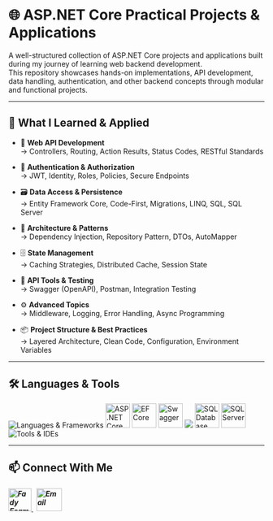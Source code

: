 # 🌐 ASP.NET Core Practical Projects & Applications

A well-structured collection of ASP.NET Core projects and applications built during my journey of learning web backend development.  
This repository showcases hands-on implementations, API development, data handling, authentication, and other backend concepts through modular and functional projects.

---

## 🧠 What I Learned & Applied

- 📌 **Web API Development**  
→ Controllers, Routing, Action Results, Status Codes, RESTful Standards

- 🔐 **Authentication & Authorization**  
→ JWT, Identity, Roles, Policies, Secure Endpoints

- 🗃️ **Data Access & Persistence**  
→ Entity Framework Core, Code-First, Migrations, LINQ, SQL, SQL Server

- 🧩 **Architecture & Patterns**  
→ Dependency Injection, Repository Pattern, DTOs, AutoMapper

- 🗄️ **State Management**  
→ Caching Strategies, Distributed Cache, Session State

- 🔗 **API Tools & Testing**  
→ Swagger (OpenAPI), Postman, Integration Testing

- ⚙️ **Advanced Topics**  
→ Middleware, Logging, Error Handling, Async Programming

- 📦 **Project Structure & Best Practices**  
→ Layered Architecture, Clean Code, Configuration, Environment Variables

---

## 🛠️ Languages & Tools
<p align="left"> 
  <img src="https://skillicons.dev/icons?i=cs,dotnet" alt="Languages & Frameworks" />
  <img src="https://github.com/user-attachments/assets/fa32ecd8-f181-4041-8783-c52c2a1a2394" alt="ASP .NET Core" width="48" height="48"/>
  <img src="https://github.com/user-attachments/assets/cca47f88-a1fa-4aeb-b70b-b309e3b19f16" alt="EF Core" width="48" height="48"/>
  <img src="https://github.com/user-attachments/assets/bed1f933-9788-4ac4-b233-a9986092db48" alt="Swagger" width="48" height="48"/>
  <img src="https://skillicons.dev/icons?i=postman" />
  <img src="https://github.com/user-attachments/assets/7c52a0af-9e04-4cb9-8a08-e492f9ea1ff1" alt="SQL Database" width="48" height="48"/>
  <img src="https://github.com/user-attachments/assets/92a8f8f5-b9cc-4ca4-88d8-b8ae33106ddb" alt="SQL Server" width="48" height="48"/>
  <img src="https://skillicons.dev/icons?i=visualstudio,git,github" alt="Tools & IDEs" />
</p>

---

## 📫 Connect With Me
<h5 align="left"> 
<a href="https://www.linkedin.com/in/fady-esam/" target="_blank"> 
  <img src="https://raw.githubusercontent.com/rahuldkjain/github-profile-readme-generator/master/src/images/icons/Social/linked-in-alt.svg" alt="Fady Esam" height="45" width="45" /> 
  </a> 
   &nbsp;
  <a href="mailto:fady.esam.0101@gmail.com" target="_blank"> 
    <img src="https://cdn-icons-png.flaticon.com/512/732/732200.png" alt="Email" height="45" width="50" /> 
</a> 
</h5>


